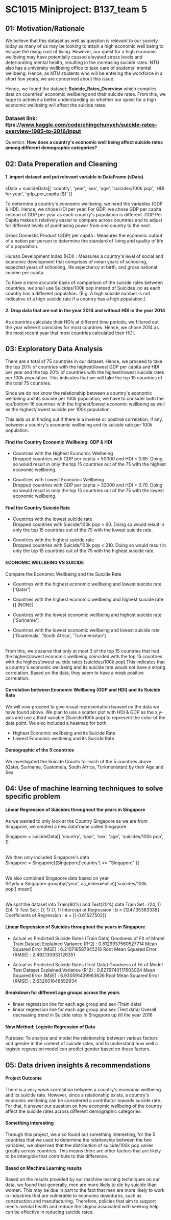 # SC1015 Miniproject: B137_team 5

## 01: Motivation/Rationale

We believe that this dataset as well as question is relevant to our society today as many of us may be looking to attain a high economic well being to escape the rising cost of living. However, our quest for a high economic wellbeing may have potentially caused elevated stress levels and deteriorating mental health, resulting in the increasing suicide rates. NTU also has a university wellbeing office to take care of students' mental wellbeing. Hence, as NTU students who will be entering the workforce in a short few years, we are concerned about this issue.

Hence, we found the dataset: **Suicide_Rates_Overview** which compiles data on countries' economic wellbeing and their suicide rates. From this, we hope to acheive a better understanding on whether our quest for a high economic wellbeing will affect the suicide rates.

### Dataset link: ttps://www.kaggle.com/code/chingchunyeh/suicide-rates-overview-1985-to-2016/input

Question: 
**How does a country's economic well being affect suicide rates among different demographic categories?**

## 02: Data Preperation and Cleaning

#### 1. import dataset and put relevant variable in DataFrame (sData)

sData = suicideData[[
    'country',
    'year',
    'sex',
    'age',
    'suicides/100k pop',
    'HDI for year',
    'gdp_per_capita ($)'
]]

To determine a country's economic wellbeing, we need the variables (GDP & HDI). Hence, we chose HDI per year. For GDP, we chose GDP per capita instead of GDP per year as each country's population is different. GDP Per Capita makes it relatively easier to compare across countries and to adjust for different levels of purchasing power from one country to the next.

Gross Domestic Product (GDP) per capita : Measures the economic output of a nation per person to determine the standard of living and quality of life of a population.

Human Development Index (HDI) : Measures a country's level of social and economic development that comprises of mean years of schooling, expected years of schooling, life expectancy at birth, and gross national income per capita.

To have a more accurate basis of comparison of the suicide rates between countries, we shall use Suicides/100k pop instead of Suicides_no as each country has a different population. (E.g. A high suicide number is not indicative of a high suicide rate if a country has a high population.)

#### 2. Drop data that are not in the year 2014 and without HDI in the year 2014

As countries calculate their HDIs at different time periods, we filtered out the year where it coincides for most countries. Hence, we chose 2014 as the most recent year that most countries calculated their HDI.

## 03: Exploratory Data Analysis

There are a total of 75 countries in our dataset. Hence, we proceed to take the top 20% of countries with the highest/lowest GDP per capita and HDI per year and the top 20% of countries with the highest/lowest suicide rates per 100k population. This indicates that we will take the top 15 countries of the total 75 countries.

Since we do not know the relationship between a country's economic wellbeing and its suicide per 100k population, we have to consider both the top/bottom 16 countries with the highest/lowest economic wellbeing as well as the highest/lowest suicide per 100k population.

This aids us in finding out if there is a inverse or positive correlation, if any, between a country's economic wellbeing and its suicide rate per 100k population.

#### Find the Country Economic Wellbeing: GDP & HDI

- Countries with the Highest Economic Wellbeing
<br>Dropped countries with GDP per capita < 50000 and HDI < 0.85. Doing so would result in only the top 15 countries out of the 75 with the highest economic wellbeing.

- Countries with Lowest Economic Wellbeing
<br>Dropped countries with GDP per capita > 32000 and HDI > 0.70. Doing so would result in only the top 15 countries out of the 75 with the lowest economic wellbeing.

#### Find the Country Suicide Rate

- Countries with the lowest suicide rate
<br>Dropped countries with Suicide/100k pop > 60. Doing so would result in only the top 15 countries out of the 75 with the lowest suicide rate.

- Countries with the highest suicide rate
<br>Dropped countries with Suicide/100k pop < 210. Doing so would result in only the top 15 countries out of the 75 with the highest suicide rate.

#### ECONOMIC WELLBEING VS SUICIDE
Compare the Economic Wellbeing and the Suicide Rate

- Countries with the highest economic wellbeing and lowest suicide rate
<br>['Qatar']

- Countries with the highest economic wellbeing and highest suicide rate
<br>[] (NONE)

- Countries with the lowest economic wellbeing and highest suicide rate
<br>['Suriname']

- Countries with the lowest economic wellbeing and lowest suicide rate
<br>['Guatemala', 'South Africa', 'Turkmenistan']

<br>From this, we observe that only at most 3 of the top 15 countries that had the highest/lowest economic wellbeing coincided with the top 15 countries with the highest/lowest suicide rates (suicides/100k pop).This indicates that a country's economic wellbeing and its suicide rate would not have a strong correlation. Based on the data, they seem to have a weak positive correlation.

#### Correlation between Economic Wellbeing (GDP and HDI) and its Suicide Rate
We will now proceed to give visual representation baased on the data we have found above. We plan to use a scatter plot with HDI & GDP as the x,y-axis and use a third variable (Suicide/100k pop) to represent the color of the data point. We also included a heatmap for both.

- Highest Economic wellbeing and its Suicide Rate
- Lowest Economic wellbeing and its Suicide Rate

#### Demographic of the 5 countries
We investigated the Suicide Counts for each of the 5 countries above (Qatar, Suriname, Guatemela, South Africa, Turkmenistan) by their Age and Sex.

## 04: Use of machine learning techniques to solve specific problem

#### Linear Regression of Suicides throughout the years in Singapore
As we wanted to only look at the Country Singapore as we are from Singapore, we created a new dataframe called Singapore. 

Singapore = suicideData[[
    'country',
    'year',
    'sex',
    'age',
    'suicides/100k pop',
]]

<br>We then only included Singapore's data
<br>Singapore  = Singapore[(Singapore['country'] == "Singapore" )]

<br>We also combined Singapore data based on year
<br> SGyrly = Singapore.groupby('year', as_index=False)['suicides/100k pop'].mean()

<br> We split the dataset into Train(80%) and Test(20%) data
Train Set : (24, 1) (24, 1)
Test Set  : (7, 1) (7, 1)
Intercept of Regression 	: b =  [1247.35383338]
Coefficients of Regression 	: a =  [[-0.61527502]]

#### Linear Regression of Suicides throughout the years in Singapore

- Actual vs Predicted Suicide Rates (Train Data)
Goodness of Fit of Model 	Train Dataset
Explained Variance (R^2) 	: 0.8129937560527714
Mean Squared Error (MSE) 	: 6.210716587845216
Root Mean Squared Error (RMSE) 	: 2.492130933126351

- Actual vs Predicted Suicide Rates (Test Data)
Goodness of Fit of Model 	Test Dataset
Explained Variance (R^2) 	: 0.8279740117603024
Mean Squared Error (MSE) 	: 6.930591439963626
Root Mean Squared Error (RMSE) 	: 2.632601648552934

#### Breakdown for different age groups across the years

- linear regression line for each age group and sex (Train data)
- linear regression line for each age group and sex (Test data)
Overall decreasing trend in Suicide rates in Singapore up till the year 2016

#### New Method: Logistic Regression of Data

Purpose: To analyze and model the relationship between various factors and gender in the context of suicide rates, and to understand how well a logistic regression model can predict gender based on these factors.

## 05: Data driven insights & recommendations

#### Project Outcome
There is a very weak correlation between a country's economic wellbeing and its suicide rate. However, since a relationship exists, a country's economic wellbeing can be considered a contributor towards suicide rate. For that, it answer our question on how economic wellbeing of the country affect the suicide rates across different demographic categories.

#### Something interesting
Through this project, we also found out something interesting, for the 5 countries that we used to determine the relationship between the two variables, we observed that the distribution of suicide/100k pop varies greatly across countries. This means there are other factors that are likely to be intangible that contribute to this difference.

#### Based on Machine Learning results
Based on the results provided by our machine learning techniques on our data, we found that generally, men are more likely to die by suicide than women. This may be due in part to the fact that men are more likely to work in industries that are vulnerable to economic downturns, such as construction and manufacturing. Therefore, policies that aim to support men's mental health and reduce the stigma associated with seeking help can be effective in reducing suicide rates.
